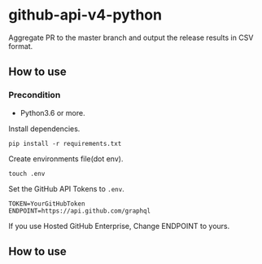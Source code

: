 # github-api-v4-python

Aggregate PR to the master branch and output the release results in CSV format.

## How to use

### Precondition

- Python3.6 or more.

Install dependencies.

```
pip install -r requirements.txt
```


Create environments file(dot env). 

```
touch .env
```

Set the GitHub API Tokens to `.env`.

```
TOKEN=YourGitHubToken
ENDPOINT=https://api.github.com/graphql
```

If you use Hosted GitHub Enterprise, Change ENDPOINT to yours.

## How to use

```

```





